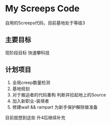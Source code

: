 # My Screeps Code

自用的Screeps代码，目前基地处于等级3

## 主要目标

现阶段目标 快速攀科技

## 计划项目

1. 全局creep数量检测
2. 基地规划
3. 对于搬运者的代码重构 判断并捡起地上的Source
4. 加入新职业-装填者
5. 修建wall && rampart 为新手保护解除做准备

目前就想到这些 升4后继续补充